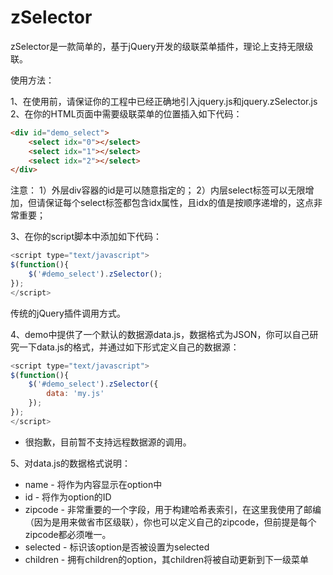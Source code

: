 # zSelector
zSelector是一款简单的，基于jQuery开发的级联菜单插件，理论上支持无限级联。

使用方法：

1、在使用前，请保证你的工程中已经正确地引入jquery.js和jquery.zSelector.js
2、在你的HTML页面中需要级联菜单的位置插入如下代码：
```html
<div id="demo_select">
    <select idx="0"></select>
    <select idx="1"></select>
    <select idx="2"></select>
</div>
```
注意：
1）外层div容器的id是可以随意指定的；
2）内层select标签可以无限增加，但请保证每个select标签都包含idx属性，且idx的值是按顺序递增的，这点非常重要；

3、在你的script脚本中添加如下代码：
```javascript
<script type="text/javascript">
$(function(){
    $('#demo_select').zSelector();
});
</script>
```
传统的jQuery插件调用方式。

4、demo中提供了一个默认的数据源data.js，数据格式为JSON，你可以自己研究一下data.js的格式，并通过如下形式定义自己的数据源：
```javascript
<script type="text/javascript">
$(function(){
	$('#demo_select').zSelector({
		data: 'my.js'
	});
});
</script>
```
* 很抱歉，目前暂不支持远程数据源的调用。

5、对data.js的数据格式说明：
* name		- 将作为内容显示在option中
* id		- 将作为option的ID
* zipcode	- 非常重要的一个字段，用于构建哈希表索引，在这里我使用了邮编（因为是用来做省市区级联），你也可以定义自己的zipcode，但前提是每个zipcode都必须唯一。
* selected 	- 标识该option是否被设置为selected
* children	- 拥有children的option，其children将被自动更新到下一级菜单
